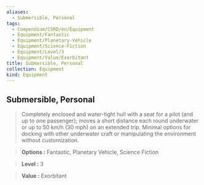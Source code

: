 ```yaml
---
aliases:
  - Submersible, Personal
tags:
  - Compendium/CSRD/en/Equipment
  - Equipment/Fantastic
  - Equipment/Planetary-Vehicle
  - Equipment/Science-Fiction
  - Equipment/Level/3
  - Equipment/Value/Exorbitant
title: Submersible, Personal
collection: Equipment
kind: Equipment
---
```

## Submersible, Personal    
    
>Completely enclosed and water-tight hull with a seat for a pilot (and up to one passenger); moves a short distance each round underwater or up to 50 km/h (30 mph) on an extended trip. Minimal options for docking with other underwater craft or manipulating the environment without customization.    
> **Options :** Fantastic, Planetary Vehicle, Science Fiction    
> **Level :** 3    
> **Value :** Exorbitant